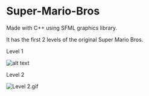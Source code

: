 # Super-Mario-Bros

Made with C++ using SFML graphics library.

It has the first 2 levels of the original Super Mario Bros.

Level 1

![alt text](https://github.com/JaakkoKaikkonen/Super-Mario-Bros/blob/master/Level1.gif "Level 1.gif")

Level 2

![Level 2.gif](https://github.com/JaakkoKaikkonen/Super-Mario-Bros/blob/master/Level2.gif)
